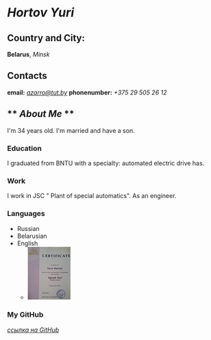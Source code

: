 # **_Hortov Yuri_**

## Country and City:

**Belarus**, _Minsk_

## **Contacts**

**email:** *azarro@tut.by*
**phonenumber:** _+375 29 505 26 12_

## ** _About Me_ **

I'm 34 years old. I'm married and have a son.

### **Education**

I graduated from BNTU with a specialty: automated electric drive has.

### **Work**

I work in JSC " Plant of special automatics". As an engineer.

### **Languages**

- Russian
- Belarusian
- English
  - ![certificate](./img/Certificate.png)

### **My GitHub**

_[ссылка на GitHub](https://github.com/masya2021)_
